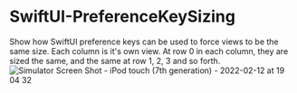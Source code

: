 # SwiftUI-PreferenceKeySizing
Show how SwiftUI preference keys can be used to force views to be the same size. Each column is it's own view. At row 0 in each column, they are sized the same, and the same at row 1, 2, 3 and so forth.
![Simulator Screen Shot - iPod touch (7th generation) - 2022-02-12 at 19 04 32](https://user-images.githubusercontent.com/26397388/153735141-a539f0db-b067-400e-a671-4e6fff1314b4.png)
